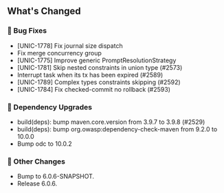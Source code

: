 <!-- Release notes generated using configuration in .github/release.yml at 6.0.6 -->

## What's Changed
### 🐞 Bug Fixes
* [UNIC-1778] Fix journal size dispatch
* Fix merge concurrency group
* [UNIC-1775] Improve generic PromptResolutionStrategy
* [UNIC-1781] Skip nested constraints in union type (#2573)
* Interrupt task when its tx has been expired (#2589)
* [UNIC-1789] Complex types constraints skipping (#2592)
* [UNIC-1784] Fix checked-commit no rollback (#2593)
### 🔨 Dependency Upgrades
* build(deps): bump maven.core.version from 3.9.7 to 3.9.8 (#2529)
* build(deps): bump org.owasp:dependency-check-maven from 9.2.0 to 10.0.0
* Bump odc to 10.0.2
### 🔧 Other Changes
* Bump to 6.0.6-SNAPSHOT.
* Release 6.0.6.
